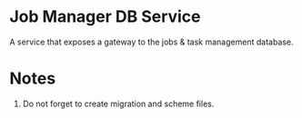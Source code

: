 # Job Manager DB Service

A service that exposes a gateway to the jobs & task management database. 

# Notes

1. Do not forget to create migration and scheme files.

